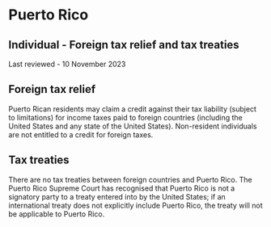 # Puerto Rico
## Individual - Foreign tax relief and tax treaties
Last reviewed - 10 November 2023
## Foreign tax relief
Puerto Rican residents may claim a credit against their tax liability (subject to limitations) for income taxes paid to foreign countries (including the United States and any state of the United States). 
Non-resident individuals are not entitled to a credit for foreign taxes.
## Tax treaties
There are no tax treaties between foreign countries and Puerto Rico. The Puerto Rico Supreme Court has recognised that Puerto Rico is not a signatory party to a treaty entered into by the United States; if an international treaty does not explicitly include Puerto Rico, the treaty will not be applicable to Puerto Rico.
